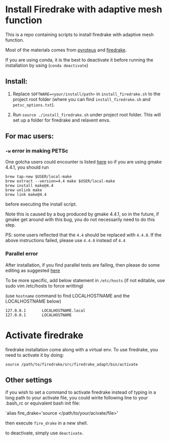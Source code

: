# Install Firedrake with adaptive mesh function

This is a repo containing scripts to install firedrake with adaptive mesh function.

Most of the materials comes from [pyroteus](https://github.com/pyroteus/pyroteus/tree/main/install) and [firedrake](https://github.com/firedrakeproject).

If you are using conda, it is the best to deactivate it before running the installation by using (`conda deactivate`)

## Install:

1. Replace `SOFTWARE=<your/install/path>` in `install_firedrake.sh` to the project root folder (where you can find `install_firedrake.sh` and `petsc_options.txt`).


2. Run `source ./install_firedrake.sh` under project root folder. This will set up a folder for firedrake and relavent envs.

## For mac users:

### `-w` error in making PETSc

One gotcha users could encounter is listed [here](https://github.com/firedrakeproject/firedrake/issues/2793) so if you are using gmake 4.4.1, you should run

```{shell}
brew tap-new $USER/local-make
brew extract --version=4.4 make $USER/local-make
brew install make@4.4
brew unlink make
brew link make@4.4
```

before executing the install script.

Note this is caused by a bug produced by gmake 4.4.1, so in the future, if gmake get around with this bug, you do not necessarily need to do this step.

PS: some users reflected that the `4.4` should be replaced with `4.4.0`. If the above instructions failed, please use `4.4.0` instead of `4.4`

### Parallel error

After installation, if you find parallel tests are failing, then please do some editing as suggested [here](https://firedrakeproject.org/download.html#testing-the-installation)

To be more specific, add below statement in `/etc/hosts` (if not editable, use sudo vim /etc/hosts to force writting)

(use `hostname` command to find LOCALHOSTNAME and the LOCALHOSTNAME below)

```
127.0.0.1       LOCALHOSTNAME.local
127.0.0.1       LOCALHOSTNAME
```

# Activate firedrake

firedrake installation come along with a virtual env. To use firedrake, you need to activate it by doing:

`source /path/to/firedrake/src/firedrake_adapt/bin/activate`

## Other settings

if you wish to set a command to activate firedrake instead of typing in a long path to your activate file, you could wirite following line to your .bash_rc or equivalent bash init file:

`alias fire_drake='source </path/to/your/acivate/file>'

then execute `fire_drake` in a new shell.

to deactivate, simply use `deactivate`.

